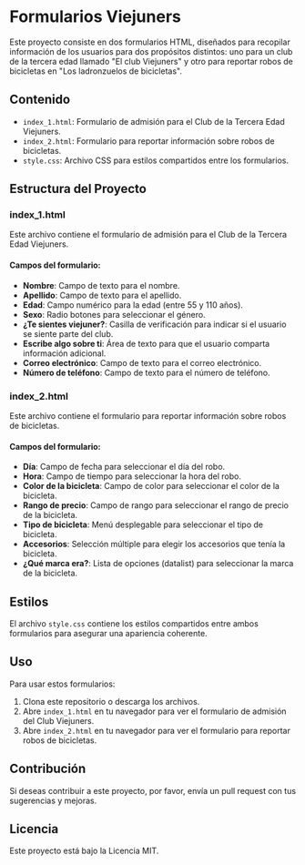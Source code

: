 # Formularios Viejuners

Este proyecto consiste en dos formularios HTML, diseñados para recopilar información de los usuarios para dos propósitos distintos: uno para un club de la tercera edad llamado "El club Viejuners" y otro para reportar robos de bicicletas en "Los ladronzuelos de bicicletas".

## Contenido

- `index_1.html`: Formulario de admisión para el Club de la Tercera Edad Viejuners.
- `index_2.html`: Formulario para reportar información sobre robos de bicicletas.
- `style.css`: Archivo CSS para estilos compartidos entre los formularios.

## Estructura del Proyecto

### index_1.html

Este archivo contiene el formulario de admisión para el Club de la Tercera Edad Viejuners.

#### Campos del formulario:

- **Nombre**: Campo de texto para el nombre.
- **Apellido**: Campo de texto para el apellido.
- **Edad**: Campo numérico para la edad (entre 55 y 110 años).
- **Sexo**: Radio botones para seleccionar el género.
- **¿Te sientes viejuner?**: Casilla de verificación para indicar si el usuario se siente parte del club.
- **Escribe algo sobre ti**: Área de texto para que el usuario comparta información adicional.
- **Correo electrónico**: Campo de texto para el correo electrónico.
- **Número de teléfono**: Campo de texto para el número de teléfono.

### index_2.html

Este archivo contiene el formulario para reportar información sobre robos de bicicletas.

#### Campos del formulario:

- **Día**: Campo de fecha para seleccionar el día del robo.
- **Hora**: Campo de tiempo para seleccionar la hora del robo.
- **Color de la bicicleta**: Campo de color para seleccionar el color de la bicicleta.
- **Rango de precio**: Campo de rango para seleccionar el rango de precio de la bicicleta.
- **Tipo de bicicleta**: Menú desplegable para seleccionar el tipo de bicicleta.
- **Accesorios**: Selección múltiple para elegir los accesorios que tenía la bicicleta.
- **¿Qué marca era?**: Lista de opciones (datalist) para seleccionar la marca de la bicicleta.

## Estilos

El archivo `style.css` contiene los estilos compartidos entre ambos formularios para asegurar una apariencia coherente.

## Uso

Para usar estos formularios:

1. Clona este repositorio o descarga los archivos.
2. Abre `index_1.html` en tu navegador para ver el formulario de admisión del Club Viejuners.
3. Abre `index_2.html` en tu navegador para ver el formulario para reportar robos de bicicletas.

## Contribución

Si deseas contribuir a este proyecto, por favor, envía un pull request con tus sugerencias y mejoras.

## Licencia

Este proyecto está bajo la Licencia MIT.
